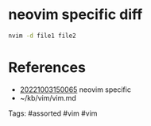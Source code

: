 # neovim specific diff
```bash
nvim -d file1 file2
```

# References
- [20221003150065](/zet/20221003150065/README.md) neovim specific
- ~/kb/vim/vim.md

Tags:
    #assorted #vim #vim

